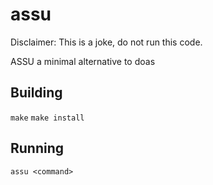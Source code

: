 # assu

Disclaimer: This is a joke, do not run this code.

ASSU a minimal alternative to doas

## Building

`make`
`make install`

## Running

`assu <command>`

